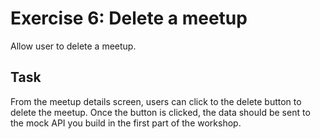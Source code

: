 # Exercise 6: Delete a meetup

Allow user to delete a meetup.

## Task

From the meetup details screen, users can click to the delete button to delete the meetup. Once the button is clicked, the data should be sent to the mock API you build in the first part of the workshop.